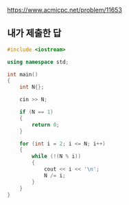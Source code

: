 https://www.acmicpc.net/problem/11653

내가 제출한 답
---------
```cpp
#include <iostream>

using namespace std;

int main()
{
	int N{};

	cin >> N;

	if (N == 1)
	{
		return 0;
	}

	for (int i = 2; i <= N; i++)
	{
		while (!(N % i))
		{
			cout << i << '\n';
			N /= i;
		}
	}
}
```
